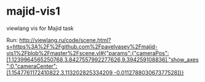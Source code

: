 # majid-vis1
viewlang vis for Majid task

Run: http://viewlang.ru/code/scene.html?s=https%3A%2F%2Fgithub.com%2Fpavelvasev%2Fmajid-vis1%2Fblob%2Fmaster%2Fscene.vl#{"params":{"cameraPos":[1.1239964565250768,3.8427557992277626,9.394259108836],"show_axes":0,"cameraCenter":[1.1547761172410822,3.113202825334209,-0.011278803067377528]}}
